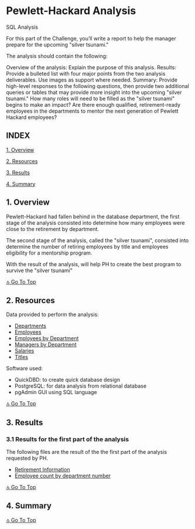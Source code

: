 # **Pewlett-Hackard Analysis**
SQL Analysis

For this part of the Challenge, you’ll write a report to help the manager prepare for the upcoming "silver tsunami."

The analysis should contain the following:

Overview of the analysis: Explain the purpose of this analysis.
Results: Provide a bulleted list with four major points from the two analysis deliverables. Use images as support where needed.
Summary: Provide high-level responses to the following questions, then provide two additional queries or tables that may provide more insight into the upcoming "silver tsunami."
How many roles will need to be filled as the "silver tsunami" begins to make an impact?
Are there enough qualified, retirement-ready employees in the departments to mentor the next generation of Pewlett Hackard employees?


## **INDEX**

[1. Overview](#1-overview)

[2. Resources](#2-resources)

[3. Results](#3-results)

[4. Summary](#4-summary)

## **1. Overview**

Pewlett-Hackard had fallen behind in the database department, the first stage of the analysis consisted into determine how many employees were close to the retirement by department.

The second stage of the analysis, called the "silver tsunami", consisted into determine the number of retiring employees by title and employees eligibility for a mentorship program.

With the result of the analysis, will help PH to create the best program to survive the "silver tsunami"


[:top: Go To Top](#index)

## **2. Resources**

Data provided to perform the analysis:

- [Departments](https://github.com/amonjaras/Pewlett-Hackard-Analysis/blob/main/Data/departments.csv)
- [Employees](https://github.com/amonjaras/Pewlett-Hackard-Analysis/blob/main/Data/employees.csv)
- [Employees by Department](https://github.com/amonjaras/Pewlett-Hackard-Analysis/blob/main/Data/dept_emp.csv)
- [Managers by Department](https://github.com/amonjaras/Pewlett-Hackard-Analysis/blob/main/Data/dept_manager.csv)
- [Salaries](https://github.com/amonjaras/Pewlett-Hackard-Analysis/blob/main/Data/salaries.csv)
- [Titles](https://github.com/amonjaras/Pewlett-Hackard-Analysis/blob/main/Data/titles.csv)

Software used:

- QuickDBD: to create quick database design
- PostgreSQL: for data analysis from relational database
- pgAdmin GUI using SQL language

[:top: Go To Top](#index)

## **3. Results**
### **3.1 Results for the first part of the analysis**
The following files are the result of the the first part of the analysis requested by PH.

- [Retirement Information](https://github.com/amonjaras/Pewlett-Hackard-Analysis/blob/main/Data/retirement_info.csv)
- [Employee count by department number](https://github.com/amonjaras/Pewlett-Hackard-Analysis/blob/main/Data/retirement_count.csv)

[:top: Go To Top](#index)

## **4. Summary**



[:top: Go To Top](#index)
